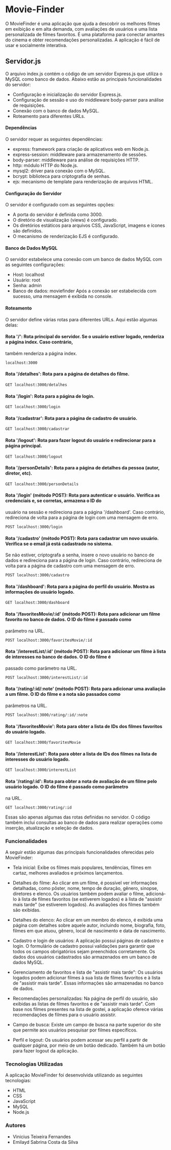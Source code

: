 # Movie-Finder
O MovieFinder é uma aplicação que ajuda a descobrir os melhores filmes em exibição e em alta demanda, com avaliações de usuários e uma 
lista personalizada de filmes favoritos. É uma plataforma para conectar amantes do cinema e obter recomendações personalizadas. A aplicação 
é fácil de usar e socialmente interativa.

## Servidor.js
O arquivo index.js contém o código de um servidor Express.js que utiliza o MySQL como banco de dados. Abaixo estão as principais funcionalidades do servidor:

- Configuração e inicialização do servidor Express.js.
- Configuração de sessão e uso do middleware body-parser para análise de requisições.
- Conexão com o banco de dados MySQL.
- Roteamento para diferentes URLs.
#### Dependências
O servidor requer as seguintes dependências:

- express: framework para criação de aplicativos web em Node.js.
- express-session: middleware para armazenamento de sessões.
- body-parser: middleware para análise de requisições HTTP.
- http: módulo HTTP do Node.js.
- mysql2: driver para conexão com o MySQL.
- bcrypt: biblioteca para criptografia de senhas.
- ejs: mecanismo de template para renderização de arquivos HTML.
#### Configuração do Servidor
O servidor é configurado com as seguintes opções:

- A porta do servidor é definida como 3000.
- O diretório de visualização (views) é configurado.
- Os diretórios estáticos para arquivos CSS, JavaScript, imagens e ícones são definidos.
- O mecanismo de renderização EJS é configurado.
#### Banco de Dados MySQL
O servidor estabelece uma conexão com um banco de dados MySQL com as seguintes configurações:

- Host: localhost
- Usuário: root
- Senha: admin
- Banco de dados: moviefinder
Após a conexão ser estabelecida com sucesso, uma mensagem é exibida no console.

#### Roteamento
O servidor define várias rotas para diferentes URLs. Aqui estão algumas delas:

#### Rota '/': Rota principal do servidor. Se o usuário estiver logado, renderiza a página index. Caso contrário, 
também renderiza a página index.

```http
localhost:3000
```

#### Rota '/detalhes': Rota para a página de detalhes do filme.
```http
GET localhost:3000/detalhes
```
#### Rota '/login': Rota para a página de login.
```http
GET localhost:3000/login
```
#### Rota '/cadastrar': Rota para a página de cadastro de usuário.
```http
GET localhost:3000/cadastrar
```
#### Rota '/logout': Rota para fazer logout do usuário e redirecionar para a página principal.
```http
GET localhost:3000/logout
```
#### Rota '/personDetails': Rota para a página de detalhes da pessoa (autor, diretor, etc).
```http
GET localhost:3000/personDetails
```
#### Rota '/login' (método POST): Rota para autenticar o usuário. Verifica as credenciais e, se corretas, armazena o ID do 
usuário na sessão e redireciona para a página '/dashboard'. Caso contrário, redireciona de volta para a página de login com uma 
mensagem de erro.
```http
POST localhost:3000/login
```
#### Rota '/cadastro' (método POST): Rota para cadastrar um novo usuário. Verifica se o email já está cadastrado no sistema. 
Se não estiver, criptografa a senha, insere o novo usuário no banco de dados e redireciona para a página de login. Caso contrário, 
redireciona de volta para a página de cadastro com uma mensagem de erro.
```http
POST localhost:3000/cadastro
```
#### Rota '/dashboard': Rota para a página do perfil do usuário. Mostra as informações do usuário logado.
```http
GET localhost:3000/dashboard
```

#### Rota '/favoritesMovie/:id' (método POST): Rota para adicionar um filme favorito no banco de dados. O ID do filme é passado como 
parâmetro na URL.
```http
POST localhost:3000/favoritesMovie/:id
```
#### Rota '/interestList/:id' (método POST): Rota para adicionar um filme à lista de interesses no banco de dados. O ID do filme é 
passado como parâmetro na URL.
```http
POST localhost:3000/interestList/:id
```
#### Rota '/rating/:id/:note' (método POST): Rota para adicionar uma avaliação a um filme. O ID do filme e a nota são passados como 
parâmetros na URL.
```http
POST localhost:3000/rating/:id/:note
```
#### Rota '/favoritesMovie': Rota para obter a lista de IDs dos filmes favoritos do usuário logado.
```http
GET localhost:3000/favoritesMovie
```
#### Rota '/interestList': Rota para obter a lista de IDs dos filmes na lista de interesses do usuário logado.
```http
GET localhost:3000/interestList
```
#### Rota '/rating/:id': Rota para obter a nota de avaliação de um filme pelo usuário logado. O ID do filme é passado como parâmetro 
na URL.
```http
GET localhost:3000/rating/:id
```
Essas são apenas algumas das rotas definidas no servidor. O código também inclui consultas ao banco de dados para realizar operações 
como inserção, atualização e seleção de dados.

### Funcionalidades
A seguir estão algumas das principais funcionalidades oferecidas pelo MovieFinder:

- Tela inicial: Exibe os filmes mais populares, tendências, filmes em cartaz, melhores avaliados e próximos lançamentos.

- Detalhes do filme: Ao clicar em um filme, é possível ver informações detalhadas, como pôster, nome, tempo de duração, gênero, sinopse, diretores e elenco. Os usuários também podem avaliar o filme, adicioná-lo à lista de filmes favoritos (se estiverem logados) e à lista de "assistir mais tarde" (se estiverem logados). As avaliações dos filmes também são exibidas.

- Detalhes do elenco: Ao clicar em um membro do elenco, é exibida uma página com detalhes sobre aquele autor, incluindo nome, biografia, foto, filmes em que atuou, gênero, local de nascimento e data de nascimento.

- Cadastro e login de usuários: A aplicação possui páginas de cadastro e login. O formulário de cadastro possui validações para garantir que todos os campos obrigatórios sejam preenchidos corretamente. Os dados dos usuários cadastrados são armazenados em um banco de dados MySQL.

- Gerenciamento de favoritos e lista de "assistir mais tarde": Os usuários logados podem adicionar filmes à sua lista de filmes favoritos e à lista de "assistir mais tarde". Essas informações são armazenadas no banco de dados.

- Recomendações personalizadas: Na página de perfil do usuário, são exibidas as listas de filmes favoritos e de "assistir mais tarde". Com base nos filmes presentes na lista de gostei, a aplicação oferece várias recomendações de filmes para o usuário assistir.

- Campo de busca: Existe um campo de busca na parte superior do site que permite aos usuários pesquisar por filmes específicos.

- Perfil e logout: Os usuários podem acessar seu perfil a partir de qualquer página, por meio de um botão dedicado. Também há um botão para fazer logout da aplicação.

### Tecnologias Utilizadas
A aplicação MovieFinder foi desenvolvida utilizando as seguintes tecnologias:

- HTML
- CSS
- JavaScript
- MySQL
- Node.js
### Autores
- Vinicius Teixeira Fernandes
- Emilayd Sabrina Costa da Silva
